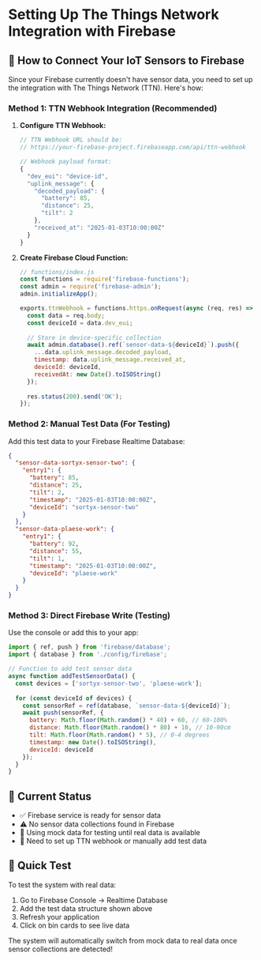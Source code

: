 # Setting Up The Things Network Integration with Firebase

## 🔗 How to Connect Your IoT Sensors to Firebase

Since your Firebase currently doesn't have sensor data, you need to set up the integration with The Things Network (TTN). Here's how:

### Method 1: TTN Webhook Integration (Recommended)

1. **Configure TTN Webhook:**
   ```javascript
   // TTN Webhook URL should be:
   // https://your-firebase-project.firebaseapp.com/api/ttn-webhook
   
   // Webhook payload format:
   {
     "dev_eui": "device-id",
     "uplink_message": {
       "decoded_payload": {
         "battery": 85,
         "distance": 25,
         "tilt": 2
       },
       "received_at": "2025-01-03T10:00:00Z"
     }
   }
   ```

2. **Create Firebase Cloud Function:**
   ```javascript
   // functions/index.js
   const functions = require('firebase-functions');
   const admin = require('firebase-admin');
   admin.initializeApp();

   exports.ttnWebhook = functions.https.onRequest(async (req, res) => {
     const data = req.body;
     const deviceId = data.dev_eui;
     
     // Store in device-specific collection
     await admin.database().ref(`sensor-data-${deviceId}`).push({
       ...data.uplink_message.decoded_payload,
       timestamp: data.uplink_message.received_at,
       deviceId: deviceId,
       receivedAt: new Date().toISOString()
     });
     
     res.status(200).send('OK');
   });
   ```

### Method 2: Manual Test Data (For Testing)

Add this test data to your Firebase Realtime Database:

```json
{
  "sensor-data-sortyx-sensor-two": {
    "entry1": {
      "battery": 85,
      "distance": 25,
      "tilt": 2,
      "timestamp": "2025-01-03T10:00:00Z",
      "deviceId": "sortyx-sensor-two"
    }
  },
  "sensor-data-plaese-work": {
    "entry1": {
      "battery": 92,
      "distance": 55,
      "tilt": 1,
      "timestamp": "2025-01-03T10:00:00Z",
      "deviceId": "plaese-work"
    }
  }
}
```

### Method 3: Direct Firebase Write (Testing)

Use the console or add this to your app:

```javascript
import { ref, push } from 'firebase/database';
import { database } from './config/firebase';

// Function to add test sensor data
async function addTestSensorData() {
  const devices = ['sortyx-sensor-two', 'plaese-work'];
  
  for (const deviceId of devices) {
    const sensorRef = ref(database, `sensor-data-${deviceId}`);
    await push(sensorRef, {
      battery: Math.floor(Math.random() * 40) + 60, // 60-100%
      distance: Math.floor(Math.random() * 80) + 10, // 10-90cm
      tilt: Math.floor(Math.random() * 5), // 0-4 degrees
      timestamp: new Date().toISOString(),
      deviceId: deviceId
    });
  }
}
```

## 🎯 Current Status

- ✅ Firebase service is ready for sensor data
- ⚠️ No sensor data collections found in Firebase
- 🔧 Using mock data for testing until real data is available
- 📡 Need to set up TTN webhook or manually add test data

## 🚀 Quick Test

To test the system with real data:

1. Go to Firebase Console → Realtime Database
2. Add the test data structure shown above
3. Refresh your application
4. Click on bin cards to see live data

The system will automatically switch from mock data to real data once sensor collections are detected!